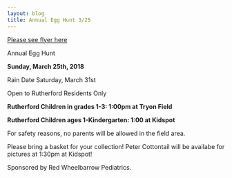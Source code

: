 ```yaml
---
layout: blog
title: Annual Egg Hunt 3/25
---
```


[Please see flyer here](https://storage.googleapis.com/static.rutherford-nj.com/recreation/posts/2018%20Annual%20Egg%20Hunt.pdf)

Annual Egg Hunt

**Sunday, March 25th, 2018**

Rain Date Saturday, March 31st

Open to Rutherford Residents Only

**Rutherford Children in grades 1-3: 1:00pm at Tryon Field**

**Rutherford Children ages 1-Kindergarten: 1:00 at Kidspot**

For safety reasons, no parents will be allowed in the field area.

Please bring a basket for your collection! Peter Cottontail will be availabe for pictures at 1:30pm at Kidspot!

Sponsored by Red Wheelbarrow Pediatrics.
